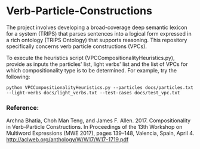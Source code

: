 # Verb-Particle-Constructions

The project involves developing a broad-coverage deep semantic lexicon for a system (TRIPS) that parses sentences into a logical form expressed in a rich ontology (TRIPS Ontology) that supports reasoning. This repository specifically concerns verb particle constructions (VPCs).

To execute the heuristics script (VPCCompositionalityHeuristics.py), provide as inputs the particles' list, light verbs' list and the list of VPCs for which compositionality type is to be determined. For example, try the following: 

`python VPCCompositionalityHeuristics.py --particles docs/particles.txt --light-verbs docs/light_verbs.txt --test-cases docs/test_vpc.txt`


### Reference:
Archna Bhatia, Choh Man Teng, and James F. Allen. 2017. Compositionality in Verb-Particle Constructions. In Proceedings of the 13th Workshop on Multiword Expressions (MWE 2017), pages 139–148, Valencia, Spain, April 4. http://aclweb.org/anthology/W/W17/W17-1719.pdf
